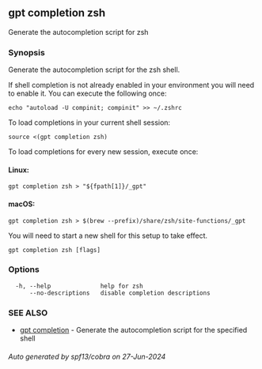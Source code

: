 ## gpt completion zsh

Generate the autocompletion script for zsh

### Synopsis

Generate the autocompletion script for the zsh shell.

If shell completion is not already enabled in your environment you will need
to enable it.  You can execute the following once:

	echo "autoload -U compinit; compinit" >> ~/.zshrc

To load completions in your current shell session:

	source <(gpt completion zsh)

To load completions for every new session, execute once:

#### Linux:

	gpt completion zsh > "${fpath[1]}/_gpt"

#### macOS:

	gpt completion zsh > $(brew --prefix)/share/zsh/site-functions/_gpt

You will need to start a new shell for this setup to take effect.


```
gpt completion zsh [flags]
```

### Options

```
  -h, --help              help for zsh
      --no-descriptions   disable completion descriptions
```

### SEE ALSO

* [gpt completion](gpt_completion.md)	 - Generate the autocompletion script for the specified shell

###### Auto generated by spf13/cobra on 27-Jun-2024
